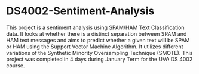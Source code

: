 # DS4002-Sentiment-Analysis

This project is a sentiment analysis using SPAM/HAM Text Classification data. It looks at whether there is a distinct separation between SPAM and HAM text messages and aims to predict whether a given text will be SPAM or HAM using the Support Vector Machine Algorithm. It utilizes different variations of the Synthetic Minority Oversampling Technique (SMOTE). This project was completed in 4 days during January Term for the UVA DS 4002 course. 


